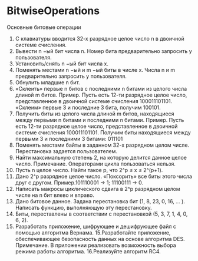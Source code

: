 # BitwiseOperations
Основные битовые операции
1. С клавиатуры вводится 32-х разрядное целое число n в двоичной системе
счисления.
2. Вывести n −ый бит числа n. Номер бита предварительно запросить у
пользователя.
3. Установить/снять n −ый бит числа x.
4. Поменять местами n −ый и m −ый биты в числе x. Числа n и m
предварительно запросить у пользователя.
5. Обнулить младшие n бит.
6. «Склеить» первые n битов с последними n битами из целого числа длиной
m битов. Пример. Пусть есть 12-ти разрядное целое число, представленное
в двоичной системе счисления 100011101101. «Склеим» первые 3 и последние 3 бита, получим 100101.
7. Получить биты из целого числа длиной m битов, находящиеся между
первыми n битами и последними n битами. Пример. Пусть есть 12-ти разрядное
целое число, представленное в двоичной системе счисления 100011101101. Получим биты находящиеся между первыми 3 и последними 3 битами: 011101
8. Поменять местами байты в заданном 32-х разрядном целом числе.
Перестановка задается пользователем.
9. Найти максимальную степень 2, на которую делится данное целое число.
Примечание. Операторами цикла пользоваться нельзя.
10. Пусть n целое число. Найти такое p, что 2^p ≤ x ≤ 2^(p+1).
11. Дано 2^p разрядное целое число. «Поксорить» все биты этого числа друг с
другом. Пример.101110001 → 1; 11100111 → 0.
12. Написать макросы циклического сдвига в 2^p разрядном целом числе на n бит
влево и вправо.
13. Дано  битовое данное. Задана перестановка бит (1, 8, 23, 0, 16, … ). Написать
функцию, выполняющую эту перестановку.
11110001. Биты, переставлены в соответствии с перестановкой
(5, 3, 7, 1, 4, 0, 6, 2).
14. Разработать приложение, шифрующее и дешифрующее файл с помощью
алгоритма Вернама.
15.Разработайте приложение, обеспечивающее безопасность данных на основе
алгоритма DES. Примечание. В приложении реализовать возможность выбора
режима работы алгоритма.
16.Реализуйте алгоритм RC4.
